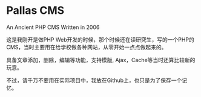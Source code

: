 # Pallas CMS

An Ancient PHP CMS Written in 2006

这是我刚开是做PHP Web开发的时候，那个时候还在读研究生，写的一个PHP的CMS，当时主要用在给学校做各种网站，从零开始一点点做起来的。

具备文章添加，删除，编辑等功能，支持模版, Ajax，Cache等当时还算比较新的玩意。

不过，请千万不要用在实际项目中，我放在Github上，也只是为了保存一个记忆。


